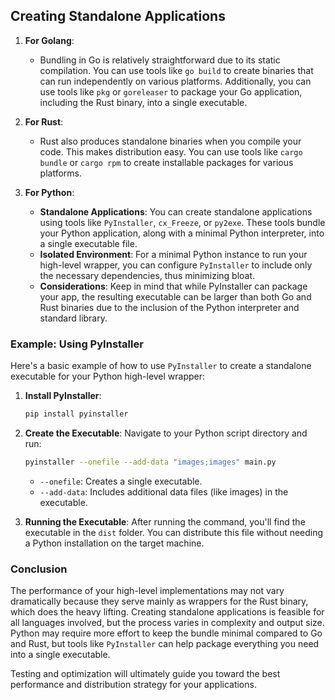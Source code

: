 ## Creating Standalone Applications

1. **For Golang**:

   - Bundling in Go is relatively straightforward due to its static compilation. You can use tools like `go build` to create binaries that can run independently on various platforms. Additionally, you can use tools like `pkg` or `goreleaser` to package your Go application, including the Rust binary, into a single executable.

2. **For Rust**:

   - Rust also produces standalone binaries when you compile your code. This makes distribution easy. You can use tools like `cargo bundle` or `cargo rpm` to create installable packages for various platforms.

3. **For Python**:
   - **Standalone Applications**: You can create standalone applications using tools like `PyInstaller`, `cx_Freeze`, or `py2exe`. These tools bundle your Python application, along with a minimal Python interpreter, into a single executable file.
   - **Isolated Environment**: For a minimal Python instance to run your high-level wrapper, you can configure `PyInstaller` to include only the necessary dependencies, thus minimizing bloat.
   - **Considerations**: Keep in mind that while PyInstaller can package your app, the resulting executable can be larger than both Go and Rust binaries due to the inclusion of the Python interpreter and standard library.

### Example: Using PyInstaller

Here's a basic example of how to use `PyInstaller` to create a standalone executable for your Python high-level wrapper:

1. **Install PyInstaller**:

   ```bash
   pip install pyinstaller
   ```

2. **Create the Executable**:
   Navigate to your Python script directory and run:

   ```bash
   pyinstaller --onefile --add-data "images;images" main.py
   ```

   - `--onefile`: Creates a single executable.
   - `--add-data`: Includes additional data files (like images) in the executable.

3. **Running the Executable**:
   After running the command, you'll find the executable in the `dist` folder. You can distribute this file without needing a Python installation on the target machine.

### Conclusion

The performance of your high-level implementations may not vary dramatically because they serve mainly as wrappers for the Rust binary, which does the heavy lifting. Creating standalone applications is feasible for all languages involved, but the process varies in complexity and output size. Python may require more effort to keep the bundle minimal compared to Go and Rust, but tools like `PyInstaller` can help package everything you need into a single executable.

Testing and optimization will ultimately guide you toward the best performance and distribution strategy for your applications.
